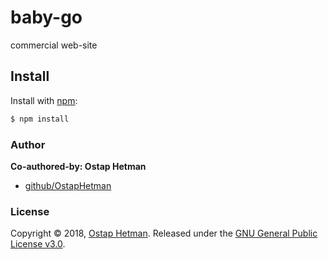 # baby-go
commercial web-site

## Install

Install with [npm](https://www.npmjs.com/):

```sh
$ npm install 
```

### Author

**Co-authored-by: Ostap Hetman**

* [github/OstapHetman](https://github.com/OstapHetman)

### License

Copyright © 2018, [Ostap Hetman](https://github.com/OstapHetman).
Released under the [GNU General Public License v3.0](LICENSE).
